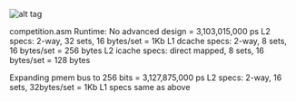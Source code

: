 ![alt tag](http://i.imgur.com/gDDXqMs.jpg)

competition.asm Runtime:
No advanced design = 3,103,015,000 ps
	L2 specs: 2-way, 32 sets, 16 bytes/set = 1Kb
	L1 dcache specs: 2-way, 8 sets, 16 bytes/set = 256 bytes
	L2 icache specs: direct mapped, 8 sets, 16 bytes/set = 128 bytes

Expanding pmem bus to 256 bits = 3,127,875,000 ps
	L2 specs: 2-way, 16 sets, 32bytes/set = 1Kb
	L1 specs same as above
